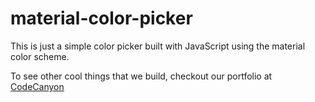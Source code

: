 # material-color-picker
This is just a simple color picker built with JavaScript using the material color scheme.

To see other cool things that we build, checkout our portfolio at [CodeCanyon](https://codecanyon.net/user/aa-team/portfolio?ref="AA-Team" "AA-Team Portfolio")
